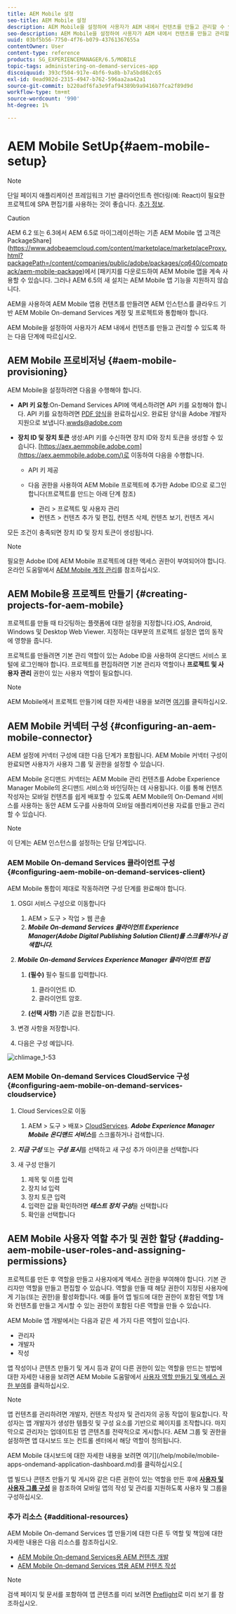 ```yaml
---
title: AEM Mobile 설정
seo-title: AEM Mobile 설정
description: AEM Mobile을 설정하여 사용자가 AEM 내에서 컨텐츠를 만들고 관리할 수 있도록 하려면 이 페이지를 따르십시오. 이 페이지에서는 AEM 인스턴스를 클라우드 기반 AEM Mobile On-demand Services 계정 및 프로젝트와 통합하는 방법에 대한 정보를 제공합니다.
seo-description: AEM Mobile을 설정하여 사용자가 AEM 내에서 컨텐츠를 만들고 관리할 수 있도록 하려면 이 페이지를 따르십시오. 이 페이지에서는 AEM 인스턴스를 클라우드 기반 AEM Mobile On-demand Services 계정 및 프로젝트와 통합하는 방법에 대한 정보를 제공합니다.
uuid: 03bf5b56-7750-4f76-b079-43761367655a
contentOwner: User
content-type: reference
products: SG_EXPERIENCEMANAGER/6.5/MOBILE
topic-tags: administering-on-demand-services-app
discoiquuid: 393cf504-917e-4bf6-9a8b-b7a5bd862c65
exl-id: 0ead982d-2315-4947-b762-596aa2aa42a1
source-git-commit: b220adf6fa3e9faf94389b9a9416b7fca2f89d9d
workflow-type: tm+mt
source-wordcount: '990'
ht-degree: 1%

---
```


# AEM Mobile SetUp{#aem-mobile-setup}

>[!NOTE]
>
>단일 페이지 애플리케이션 프레임워크 기반 클라이언트측 렌더링(예: React)이 필요한 프로젝트에 SPA 편집기를 사용하는 것이 좋습니다. [추가 정보](/help/sites-developing/spa-overview.md).

>[!CAUTION]
>
>AEM 6.2 또는 6.3에서 AEM 6.5로 마이그레이션하는 기존 AEM Mobile 앱 고객은 PackageShare](https://www.adobeaemcloud.com/content/marketplace/marketplaceProxy.html?packagePath=/content/companies/public/adobe/packages/cq640/compatpack/aem-mobile-package)에서 [패키지를 다운로드하여 AEM Mobile 앱을 계속 사용할 수 있습니다. 그러나 AEM 6.5의 새 설치는 AEM Mobile 앱 기능을 지원하지 않습니다.

AEM을 사용하여 AEM Mobile 앱용 컨텐츠를 만들려면 AEM 인스턴스를 클라우드 기반 AEM Mobile On-demand Services 계정 및 프로젝트와 통합해야 합니다.

AEM Mobile을 설정하여 사용자가 AEM 내에서 컨텐츠를 만들고 관리할 수 있도록 하는 다음 단계에 따르십시오.

## AEM Mobile 프로비저닝 {#aem-mobile-provisioning}

AEM Mobile을 설정하려면 다음을 수행해야 합니다.

* **API 키 요청**:On-Demand Services API에 액세스하려면 API 키를 요청해야 합니다. API 키를 요청하려면 [PDF 양식](https://helpx.adobe.com/digital-publishing-solution/help/integrating-dps.html)을 완료하십시오. 완료된 양식을 Adobe 개발자 지원으로 보냅니다.[wwds@adobe.com](mailto:wwds@adobe.com)

* **장치 ID 및 장치 토큰** 생성:API 키를 수신하면 장치 ID와 장치 토큰을 생성할 수 있습니다. [https://aex.aemmobile.adobe.com](https://aex.aemmobile.adobe.com/)로 이동하여 다음을 수행합니다.

   * API 키 제공
   * 다음 권한을 사용하여 AEM Mobile 프로젝트에 추가한 Adobe ID으로 로그인합니다(프로젝트를 만드는 아래 단계 참조)

      * 관리 > 프로젝트 및 사용자 관리
      * 컨텐츠 > 컨텐츠 추가 및 편집, 컨텐츠 삭제, 컨텐츠 보기, 컨텐츠 게시

모든 조건이 충족되면 장치 ID 및 장치 토큰이 생성됩니다.

>[!NOTE]
>
>필요한 Adobe ID에 AEM Mobile 프로젝트에 대한 액세스 권한이 부여되어야 합니다. 온라인 도움말에서 [AEM Mobile 계정 관리](https://helpx.adobe.com/digital-publishing-solution/help/account-admin-dps.html)를 참조하십시오.

## AEM Mobile용 프로젝트 만들기 {#creating-projects-for-aem-mobile}

프로젝트를 만들 때 타깃팅하는 플랫폼에 대한 설정을 지정합니다.iOS, Android, Windows 및 Desktop Web Viewer. 지정하는 대부분의 프로젝트 설정은 앱의 동작에 영향을 줍니다.

프로젝트를 만들려면 기본 관리 역할이 있는 Adobe ID을 사용하여 온디맨드 서비스 포털에 로그인해야 합니다. 프로젝트를 편집하려면 기본 관리자 역할이나 **프로젝트 및 사용자 관리** 권한이 있는 사용자 역할이 필요합니다.

>[!NOTE]
>
>AEM Mobile에서 프로젝트 만들기에 대한 자세한 내용을 보려면 [여기](https://helpx.adobe.com/digital-publishing-solution/help/creating-projects.html)를 클릭하십시오.

## AEM Mobile 커넥터 구성 {#configuring-an-aem-mobile-connector}

AEM 설정에 커넥터 구성에 대한 다음 단계가 포함됩니다. AEM Mobile 커넥터 구성이 완료되면 사용자가 사용자 그룹 및 권한을 설정할 수 있습니다.

AEM Mobile 온디맨드 커넥터는 AEM Mobile 관리 컨텐츠를 Adobe Experience Manager Mobile의 온디맨드 서비스와 바인딩하는 데 사용됩니다. 이를 통해 컨텐츠 작성자는 모바일 컨텐츠를 쉽게 배포할 수 있도록 AEM Mobile의 On-Demand 서비스를 사용하는 동안 AEM 도구를 사용하여 모바일 애플리케이션용 자료를 만들고 관리할 수 있습니다.

>[!NOTE]
>
>이 단계는 AEM 인스턴스를 설정하는 단일 단계입니다.

### AEM Mobile On-demand Services 클라이언트 구성 {#configuring-aem-mobile-on-demand-services-client}

AEM Mobile 통합이 제대로 작동하려면 구성 단계를 완료해야 합니다.

1. OSGI 서비스 구성으로 이동합니다

   1. AEM > 도구 > 작업 > 웹 콘솔
   1. ***Mobile On-demand Services 클라이언트 Experience Manager(Adobe Digital Publishing Solution Client)를 스크롤하거나 검색합니다.***

1. ***Mobile On-demand Services Experience Manager 클라이언트 편집***

   1. **(필수)** 필수 필드를 입력합니다.

      1. 클라이언트 ID.
      1. 클라이언트 암호.
   1. **(선택 사항)** 기존 값을 편집합니다.


1. 변경 사항을 저장합니다.
1. 다음은 구성 예입니다.

![chlimage_1-53](assets/chlimage_1-53.png)

### AEM Mobile On-demand Services CloudService 구성 {#configuring-aem-mobile-on-demand-services-cloudservice}

1. Cloud Services으로 이동

   1. AEM > 도구 > 배포> [CloudServices](http://localhost:4502/libs/cq/core/content/tools/cloudservices.html). ***Adobe Experience Manager Mobile 온디맨드 서비스***&#x200B;를 스크롤하거나 검색합니다.

1. ***지금 구성*** 또는 ***구성 표시***&#x200B;를 선택하고 새 구성 추가 아이콘을 선택합니다

1. 새 구성 만들기

   1. 제목 및 이름 입력
   1. 장치 Id 입력
   1. 장치 토큰 입력
   1. 입력한 값을 확인하려면 ***테스트 장치 구성***&#x200B;을 선택합니다
   1. 확인을 선택합니다

## AEM Mobile 사용자 역할 추가 및 권한 할당 {#adding-aem-mobile-user-roles-and-assigning-permissions}

프로젝트를 만든 후 역할을 만들고 사용자에게 액세스 권한을 부여해야 합니다. 기본 관리자만 역할을 만들고 편집할 수 있습니다. 역할을 만들 때 해당 권한이 지정된 사용자에게 기능(또는 권한)을 활성화합니다. 예를 들어 앱 빌드에 대한 권한이 포함된 역할 1개와 컨텐츠를 만들고 게시할 수 있는 권한이 포함된 다른 역할을 만들 수 있습니다.

AEM Mobile 앱 개발에서는 다음과 같은 세 가지 다른 역할이 있습니다.

* 관리자
* 개발자
* 작성

앱 작성이나 콘텐츠 만들기 및 게시 등과 같이 다른 권한이 있는 역할을 만드는 방법에 대한 자세한 내용을 보려면 AEM Mobile 도움말에서 [사용자 역할 만들기 및 액세스 권한 부여](https://helpx.adobe.com/digital-publishing-solution/help/account-admin-dps.html)를 클릭하십시오.

>[!NOTE]
>
>앱 컨텐츠를 관리하려면 개발자, 컨텐츠 작성자 및 관리자의 공동 작업이 필요합니다. 작성자는 앱 개발자가 생성한 템플릿 및 구성 요소를 기반으로 페이지를 조작합니다. 마지막으로 관리자는 업데이트된 앱 콘텐츠를 전략적으로 게시합니다. AEM 그룹 및 권한을 설정하면 앱 대시보드 또는 컨트롤 센터에서 해당 역할이 정의됩니다.
>
>AEM Mobile 대시보드에 대한 자세한 내용을 보려면 여기](/help/mobile/mobile-apps-ondemand-application-dashboard.md)를 클릭하십시오.[

앱 빌드나 콘텐츠 만들기 및 게시와 같은 다른 권한이 있는 역할을 만든 후에 [**사용자 및 사용자 그룹 구성**](/help/mobile/aem-mobile-configure-users.md) 을 참조하여 모바일 앱의 작성 및 관리를 지원하도록 사용자 및 그룹을 구성하십시오.

### 추가 리소스 {#additional-resources}

AEM Mobile On-demand Services 앱 만들기에 대한 다른 두 역할 및 책임에 대한 자세한 내용은 다음 리소스를 참조하십시오.

* [AEM Mobile On-demand Services용 AEM 컨텐츠 개발](/help/mobile/aem-mobile-on-demand.md)
* [AEM Mobile On-demand Services 앱용 AEM 컨텐츠 작성](/help/mobile/mobile-apps-ondemand.md)

>[!NOTE]
>
>검색 페이지 및 문서를 포함하여 앱 콘텐츠를 미리 보려면 [Preflight](/help/mobile/aem-mobile-manage-ondemand-services.md)로 미리 보기 를 참조하십시오.
